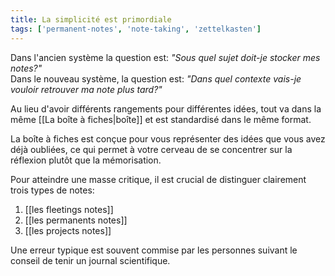 ```yaml
---
title: La simplicité est primordiale
tags: ['permanent-notes', 'note-taking', 'zettelkasten']
---
```


Dans l'ancien système la question est: *"Sous quel sujet doit-je stocker mes notes?"*<br/>
Dans le nouveau système, la question est: *"Dans quel contexte vais-je vouloir retrouver ma note plus tard?"*

Au lieu d'avoir différents rangements pour différentes idées, tout va dans la même [[La boîte à fiches|boîte]] et est standardisé dans le même format.

La boîte à fiches est conçue pour vous représenter des idées que vous avez déjà oubliées, ce qui permet à votre cerveau de se concentrer sur la réflexion plutôt que la mémorisation.

Pour atteindre une masse critique, il est crucial de distinguer clairement trois types de notes:
1. [[les fleetings notes]]
2. [[les permanents notes]]
3. [[les projects notes]]

Une erreur typique est souvent commise par les personnes suivant le conseil de tenir un journal scientifique. 